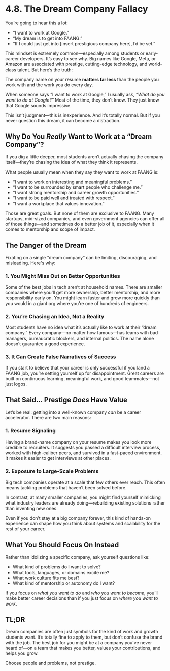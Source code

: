# 4.8. The Dream Company Fallacy

You’re going to hear this a lot:

- “I want to work at Google.”
- “My dream is to get into FAANG.”
- “If I could just get into [insert prestigious company here], I’d be set.”

This mindset is extremely common—especially among students or early-career developers. It’s easy to see why. Big names like Google, Meta, or Amazon are associated with prestige, cutting-edge technology, and world-class talent. But here’s the truth:

The company name on your resume **matters far less** than the people you work with and the work you do every day.

When someone says “I want to work at Google,” I usually ask, _“What do you want to do at Google?”_
Most of the time, they don’t know. They just know that Google sounds impressive.

This isn’t judgment—this is inexperience. And it’s totally normal. But if you never question this dream, it can become a distraction.

## Why Do You _Really_ Want to Work at a “Dream Company”?

If you dig a little deeper, most students aren’t actually chasing the company itself—they’re chasing the idea of what they think it represents.

What people usually mean when they say they want to work at FAANG is:

- “I want to work on interesting and meaningful problems.”
- “I want to be surrounded by smart people who challenge me.”
- “I want strong mentorship and career growth opportunities.”
- “I want to be paid well and treated with respect.”
- “I want a workplace that values innovation.”

Those are great goals. But none of them are exclusive to FAANG. Many startups, mid-sized companies, and even government agencies can offer all of those things—and sometimes do a better job of it, especially when it comes to mentorship and scope of impact.

## The Danger of the Dream

Fixating on a single “dream company” can be limiting, discouraging, and misleading. Here's why:

### 1. **You Might Miss Out on Better Opportunities**

Some of the best jobs in tech aren’t at household names. There are smaller companies where you'll get more ownership, better mentorship, and more responsibility early on. You might learn faster and grow more quickly than you would in a giant org where you’re one of hundreds of engineers.

### 2. **You’re Chasing an Idea, Not a Reality**

Most students have no idea what it’s actually like to work at their “dream company.” Every company—no matter how famous—has teams with bad managers, bureaucratic blockers, and internal politics. The name alone doesn’t guarantee a good experience.

### 3. **It Can Create False Narratives of Success**

If you start to believe that your career is only successful if you land a FAANG job, you’re setting yourself up for disappointment. Great careers are built on continuous learning, meaningful work, and good teammates—not just logos.

## That Said… Prestige _Does_ Have Value

Let’s be real: getting into a well-known company _can_ be a career accelerator. There are two main reasons:

### 1. **Resume Signaling**

Having a brand-name company on your resume makes you look more credible to recruiters. It suggests you passed a difficult interview process, worked with high-caliber peers, and survived in a fast-paced environment. It makes it easier to get interviews at other places.

### 2. **Exposure to Large-Scale Problems**

Big tech companies operate at a scale that few others ever reach. This often means tackling problems that haven’t been solved before.

In contrast, at many smaller companies, you might find yourself mimicking what industry leaders are already doing—rebuilding existing solutions rather than inventing new ones.

Even if you don’t stay at a big company forever, this kind of hands-on experience can shape how you think about systems and scalability for the rest of your career.

## What You Should Focus On Instead

Rather than idolizing a specific company, ask yourself questions like:

- What kind of problems do I want to solve?
- What tools, languages, or domains excite me?
- What work culture fits me best?
- What kind of mentorship or autonomy do I want?

If you focus on _what you want to do_ and _who you want to become_, you’ll make better career decisions than if you just focus on _where you want to work_.

## TL;DR

Dream companies are often just symbols for the kind of work and growth students want. It’s totally fine to apply to them, but don’t confuse the brand with the job.
The best job for you might be at a company you've never heard of—on a team that makes you better, values your contributions, and helps you grow.

Choose people and problems, not prestige.
